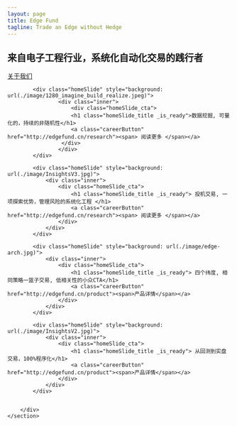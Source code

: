 ```yaml
---
layout: page
title: Edge Fund 
tagline: Trade an Edge without Hedge 
---
```


  <!-- Styles -->
  <link rel="stylesheet" media="all" href="./image/site.min.css" type="text/css">
  <!-- Modernizr -->
  <script src="./image/modernizr.min.js"></script>

<div class="contentWrapper">
    <section class="homepage-slideshow-section">
        <div data-js-component="homeSlideShow" class="home-slideshow">
            <div class="homeSlide" style="background: url(./image/aitrading.jpg)">
                 <div class="inner">
                   <div class="homeSlide_cta">
                    <h1 class="homeSlide_title _is_ready"> 来自电子工程行业，系统化自动化交易的践行者</h1>
                    <a class="careerButton" href="http://edgefund.cn/about"><span> 关于我们 </span></a>
                   </div>
                </div>
            </div>

	        <div class="homeSlide" style="background: url(./image/1280_imagine_build_realize.jpeg)">
                	<div class="inner">
                    	<div class="homeSlide_cta">
                        <h1 class="homeSlide_title _is_ready">数据挖掘, 可量化的，持续的非随机性</h1>
                        <a class="careerButton" href="http://edgefund.cn/research"><span> 阅读更多 </span></a>
                     </div>
                    </div>
            </div>

            <div class="homeSlide" style="background: url(./image/InsightsV3.jpg)">
                <div class="inner">
                    <div class="homeSlide_cta">
                        <h1 class="homeSlide_title _is_ready"> 投机交易, 一项探索优势，管理风险的系统化工程 </h1>
                        <a class="careerButton" href="http://edgefund.cn/research"><span> 阅读更多 </span></a>
                    </div>
                </div>
            </div>

            <div class="homeSlide" style="background: url(./image/edge-arch.jpg)">
                <div class="inner">
                    <div class="homeSlide_cta">
                        <h1 class="homeSlide_title _is_ready"> 四个纬度, 相同策略一篮子交易, 低相关性的小众CTA</h1>
                        <a class="careerButton" href="http://edgefund.cn/product"><span>产品详情</span></a>
                    </div>
                </div>
            </div>

            <div class="homeSlide" style="background: url(./image/InsightsV2.jpg)">
                <div class="inner">
                    <div class="homeSlide_cta">
                        <h1 class="homeSlide_title _is_ready"> 从回测到实盘交易，100%程序化</h1>
                        <a class="careerButton" href="http://edgefund.cn/product"><span>产品详情</span></a>
                    </div>
                </div>
            </div>


        </div>
    </section>
</div><!-- /.contentWrapper -->

<script src="https://www.twosigma.com/static/js/build/site.min.js?v=9"></script>
